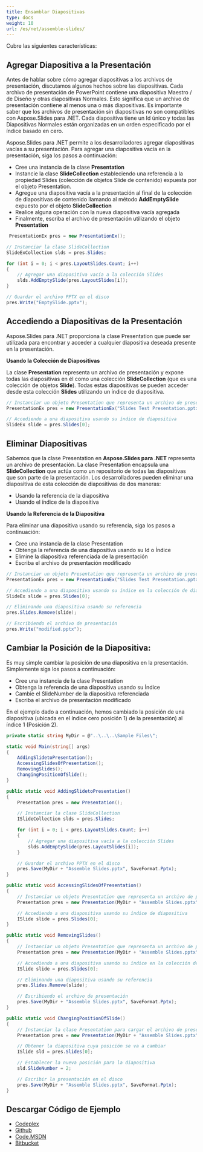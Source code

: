 ```yaml
---
title: Ensamblar Diapositivas
type: docs
weight: 10
url: /es/net/assemble-slides/
---
```


Cubre las siguientes características:
## **Agregar Diapositiva a la Presentación**
Antes de hablar sobre cómo agregar diapositivas a los archivos de presentación, discutamos algunos hechos sobre las diapositivas. Cada archivo de presentación de PowerPoint contiene una diapositiva Maestro / de Diseño y otras diapositivas Normales. Esto significa que un archivo de presentación contiene al menos una o más diapositivas. Es importante saber que los archivos de presentación sin diapositivas no son compatibles con Aspose.Slides para .NET. Cada diapositiva tiene un Id único y todas las Diapositivas Normales están organizadas en un orden especificado por el índice basado en cero.

Aspose.Slides para .NET permite a los desarrolladores agregar diapositivas vacías a su presentación. Para agregar una diapositiva vacía en la presentación, siga los pasos a continuación:

- Cree una instancia de la clase **Presentation**
- Instancie la clase **SlideCollection** estableciendo una referencia a la propiedad Slides (colección de objetos Slide de contenido) expuesta por el objeto Presentation.
- Agregue una diapositiva vacía a la presentación al final de la colección de diapositivas de contenido llamando al método **AddEmptySlide** expuesto por el objeto **SlideCollection**
- Realice alguna operación con la nueva diapositiva vacía agregada
- Finalmente, escriba el archivo de presentación utilizando el objeto **Presentation**

```csharp
 PresentationEx pres = new PresentationEx();

// Instanciar la clase SlideCollection
SlideExCollection slds = pres.Slides;

for (int i = 0; i < pres.LayoutSlides.Count; i++)
{
    // Agregar una diapositiva vacía a la colección Slides
    slds.AddEmptySlide(pres.LayoutSlides[i]);
}

// Guardar el archivo PPTX en el disco
pres.Write("EmptySlide.pptx");
``` 
## **Accediendo a Diapositivas de la Presentación**
Aspose.Slides para .NET proporciona la clase Presentation que puede ser utilizada para encontrar y acceder a cualquier diapositiva deseada presente en la presentación.

**Usando la Colección de Diapositivas**

La clase **Presentation** representa un archivo de presentación y expone todas las diapositivas en él como una colección **SlideCollection** (que es una colección de objetos **Slide**). Todas estas diapositivas se pueden acceder desde esta colección **Slides** utilizando un índice de diapositiva.

```csharp
// Instanciar un objeto Presentation que representa un archivo de presentación
PresentationEx pres = new PresentationEx("Slides Test Presentation.pptx");

// Accediendo a una diapositiva usando su índice de diapositiva
SlideEx slide = pres.Slides[0];
``` 
## **Eliminar Diapositivas**
Sabemos que la clase Presentation en **Aspose.Slides para .NET** representa un archivo de presentación. La clase Presentation encapsula una **SlideCollection** que actúa como un repositorio de todas las diapositivas que son parte de la presentación. Los desarrolladores pueden eliminar una diapositiva de esta colección de diapositivas de dos maneras:

- Usando la referencia de la diapositiva
- Usando el índice de la diapositiva

**Usando la Referencia de la Diapositiva**

Para eliminar una diapositiva usando su referencia, siga los pasos a continuación:

- Cree una instancia de la clase Presentation
- Obtenga la referencia de una diapositiva usando su Id o Índice
- Elimine la diapositiva referenciada de la presentación
- Escriba el archivo de presentación modificado

```csharp
// Instanciar un objeto Presentation que representa un archivo de presentación
PresentationEx pres = new PresentationEx("Slides Test Presentation.pptx");

// Accediendo a una diapositiva usando su índice en la colección de diapositivas
SlideEx slide = pres.Slides[0];

// Eliminando una diapositiva usando su referencia
pres.Slides.Remove(slide);

// Escribiendo el archivo de presentación
pres.Write("modified.pptx");
``` 
## **Cambiar la Posición de la Diapositiva:**
Es muy simple cambiar la posición de una diapositiva en la presentación. Simplemente siga los pasos a continuación:

- Cree una instancia de la clase Presentation
- Obtenga la referencia de una diapositiva usando su Índice
- Cambie el SlideNumber de la diapositiva referenciada
- Escriba el archivo de presentación modificado

En el ejemplo dado a continuación, hemos cambiado la posición de una diapositiva (ubicada en el índice cero posición 1) de la presentación) al índice 1 (Posición 2).

```csharp
private static string MyDir = @"..\..\..\Sample Files\";

static void Main(string[] args)
{
    AddingSlidetoPresentation();
    AccessingSlidesOfPresentation();
    RemovingSlides();
    ChangingPositionOfSlide();
}

public static void AddingSlidetoPresentation()
{
    Presentation pres = new Presentation();

    // Instanciar la clase SlideCollection
    ISlideCollection slds = pres.Slides;

    for (int i = 0; i < pres.LayoutSlides.Count; i++)
    {
        // Agregar una diapositiva vacía a la colección Slides
        slds.AddEmptySlide(pres.LayoutSlides[i]);
    }

    // Guardar el archivo PPTX en el disco
    pres.Save(MyDir + "Assemble Slides.pptx", SaveFormat.Pptx);
}

public static void AccessingSlidesOfPresentation()
{
    // Instanciar un objeto Presentation que representa un archivo de presentación
    Presentation pres = new Presentation(MyDir + "Assemble Slides.pptx");

    // Accediendo a una diapositiva usando su índice de diapositiva
    ISlide slide = pres.Slides[0];
}

public static void RemovingSlides()
{
    // Instanciar un objeto Presentation que representa un archivo de presentación
    Presentation pres = new Presentation(MyDir + "Assemble Slides.pptx");

    // Accediendo a una diapositiva usando su índice en la colección de diapositivas
    ISlide slide = pres.Slides[0];

    // Eliminando una diapositiva usando su referencia
    pres.Slides.Remove(slide);

    // Escribiendo el archivo de presentación
    pres.Save(MyDir + "Assemble Slides.pptx", SaveFormat.Pptx);
}

public static void ChangingPositionOfSlide()
{
    // Instanciar la clase Presentation para cargar el archivo de presentación fuente
    Presentation pres = new Presentation(MyDir + "Assemble Slides.pptx");

    // Obtener la diapositiva cuya posición se va a cambiar
    ISlide sld = pres.Slides[0];

    // Establecer la nueva posición para la diapositiva
    sld.SlideNumber = 2;

    // Escribir la presentación en el disco
    pres.Save(MyDir + "Assemble Slides.pptx", SaveFormat.Pptx);
}
``` 
## **Descargar Código de Ejemplo**
- [Codeplex](https://asposeslidesopenxml.codeplex.com/releases/view/619597)
- [Github](https://github.com/aspose-slides/Aspose.Slides-for-.NET/releases/tag/MissingFeaturesAsposeSlidesForOpenXMLv1.1)
- [Code.MSDN](https://code.msdn.microsoft.com/AsposeSlides-Features-9866600c)
- [Bitbucket](https://bitbucket.org/asposemarketplace/aspose-for-openxml/downloads/Assemble%20Slides%20%28Aspose.Slides%29.zip)